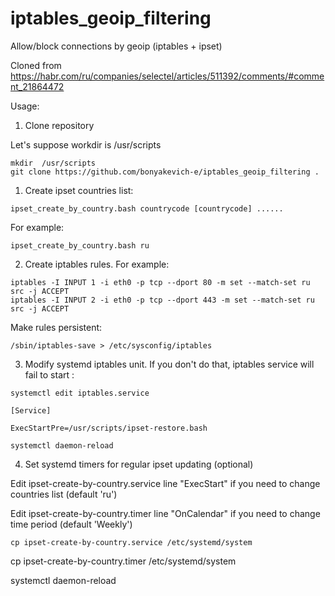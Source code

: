 # iptables_geoip_filtering
Allow/block connections by geoip (iptables + ipset)

Cloned from https://habr.com/ru/companies/selectel/articles/511392/comments/#comment_21864472

Usage:

1. Clone repository 

Let's suppose workdir is /usr/scripts
```
mkdir  /usr/scripts
git clone https://github.com/bonyakevich-e/iptables_geoip_filtering .
```
1. Create ipset countries list:
```
ipset_create_by_country.bash countrycode [countrycode] ......
```
For example:
```
ipset_create_by_country.bash ru
```
2. Create iptables rules. For example:
```
iptables -I INPUT 1 -i eth0 -p tcp --dport 80 -m set --match-set ru src -j ACCEPT
iptables -I INPUT 2 -i eth0 -p tcp --dport 443 -m set --match-set ru src -j ACCEPT
```
Make rules persistent:
```
/sbin/iptables-save > /etc/sysconfig/iptables
```
3. Modify systemd iptables unit. If you don't do that, iptables service will fail to start :
```
systemctl edit iptables.service
```
```
[Service]

ExecStartPre=/usr/scripts/ipset-restore.bash
```
```
systemctl daemon-reload
```
4. Set systemd timers for regular ipset updating (optional)

Edit ipset-create-by-country.service line "ExecStart" if you need to change countries list (default 'ru')

Edit ipset-create-by-country.timer line "OnCalendar" if you need to change time period (default 'Weekly') 
```
cp ipset-create-by-country.service /etc/systemd/system
```

cp ipset-create-by-country.timer /etc/systemd/system 

systemctl daemon-reload

